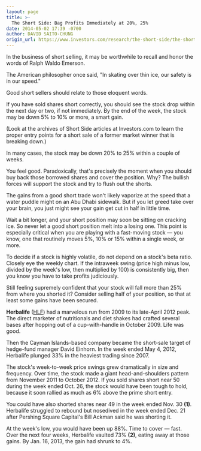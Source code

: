 ```yaml
---
layout: page
title: >-
  The Short Side: Bag Profits Immediately at 20%, 25%
date: 2014-05-02 17:39 -0700
author: DAVID SAITO-CHUNG
origin_url: https://www.investors.com/research/the-short-side/the-short-side-bag-profits-immediately-at-20-25
---
```





In the business of short selling, it may be worthwhile to recall and honor the words of Ralph Waldo Emerson.


The American philosopher once said, "In skating over thin ice, our safety is in our speed."


Good short sellers should relate to those eloquent words.


If you have sold shares short correctly, you should see the stock drop within the next day or two, if not immediately. By the end of the week, the stock may be down 5% to 10% or more, a smart gain.


(Look at the archives of Short Side articles at Investors.com to learn the proper entry points for a short sale of a former market winner that is breaking down.)


In many cases, the stock may be down 20% to 25% within a couple of weeks.


You feel good. Paradoxically, that's precisely the moment when you should buy back those borrowed shares and cover the position. Why? The bullish forces will support the stock and try to flush out the shorts.


The gains from a good short trade won't likely vaporize at the speed that a water puddle might on an Abu Dhabi sidewalk. But if you let greed take over your brain, you just might see your gain get cut in half in little time.


Wait a bit longer, and your short position may soon be sitting on cracking ice. So never let a good short position melt into a losing one. This point is especially critical when you are playing with a fast-moving stock — you know, one that routinely moves 5%, 10% or 15% within a single week, or more.


To decide if a stock is highly volatile, do not depend on a stock's beta ratio. Closely eye the weekly chart. If the intraweek swing (price high minus low, divided by the week's low, then multiplied by 100) is consistently big, then you know you have to take profits judiciously.


Still feeling supremely confident that your stock will fall more than 25% from where you shorted it? Consider selling half of your position, so that at least some gains have been secured.


**Herbalife** ([HLF](https://research.investors.com/quote.aspx?symbol=HLF)) had a marvelous run from 2009 to its late-April 2012 peak. The direct marketer of nutritionals and diet shakes had crafted several bases after hopping out of a cup-with-handle in October 2009. Life was good.


Then the Cayman Islands-based company became the short-sale target of hedge-fund manager David Einhorn. In the week ended May 4, 2012, Herbalife plunged 33% in the heaviest trading since 2007.


The stock's week-to-week price swings grew dramatically in size and frequency. Over time, the stock made a giant head-and-shoulders pattern from November 2011 to October 2012. If you sold shares short near 50 during the week ended Oct. 26, the stock would have been tough to hold, because it soon rallied as much as 6% above the prime short entry.


You could have also shorted shares near 49 in the week ended Nov. 30 **(1)**. Herbalife struggled to rebound but nosedived in the week ended Dec. 21 after Pershing Square Capital's Bill Ackman said he was shorting it.


At the week's low, you would have been up 88%. Time to cover — fast. Over the next four weeks, Herbalife vaulted 73% **(2)**, eating away at those gains. By Jan. 16, 2013, the gain had shrunk to 4%.




